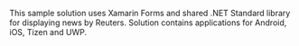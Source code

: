 This sample solution uses Xamarin Forms and shared .NET Standard library for displaying news by Reuters. Solution contains applications for Android, iOS, Tizen and UWP.
